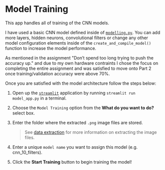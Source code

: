 # Model Training

This app handles all of training of the CNN models.

I have used a basic CNN model defined inside of [`modelling.py`](../modelling.py). You can add more layers, hidden neurons, convolutional filters or change any other model configuration elements inside of the `create_and_compile_model()` function to increase the model performance.

As mentioned in the assignment "Don’t spend too long trying to push the accuracy up." and due to my own hardware contraints I chose the focus on completing the entire assignment and was satisfied to move onto Part 2 once training/validation accuracy were above 70%.

Once you are satisfied with the model architecture follow the steps below:

1. Open up the [`streamlit`](https://streamlit.io/) application by running `streamlit run model_app.py` in a terminal.

2. Choose the `Model Training` option from the **What do you want to do?** select box.

3. Enter the folder where the extracted `.png` image files are stored.

   > See [data extraction](DATA.md) for more information on extracting the image files.

4. Enter a unique `model name` you want to assign this model (e.g. cnn_10_filters).

5. Click the **Start Training** button to begin training the model!
